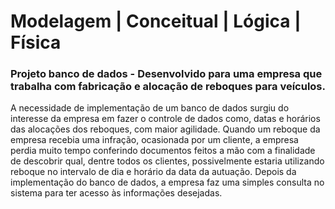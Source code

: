 # Modelagem | Conceitual | Lógica | Física

### Projeto banco de dados - Desenvolvido para uma empresa que trabalha com fabricação e alocação de reboques para veículos.
A necessidade de implementação de um banco de dados surgiu do interesse da empresa
em fazer o controle de dados como, datas e horários das alocações dos reboques, com
maior agilidade. Quando um reboque da empresa recebia uma infração, ocasionada por um
cliente, a empresa perdia muito tempo conferindo documentos feitos a mão com a finalidade
de descobrir qual, dentre todos os clientes, possivelmente estaria utilizando reboque no
intervalo de dia e horário da data da autuação. Depois da implementação do banco de dados, a empresa
faz uma simples consulta no sistema para ter acesso às informações desejadas.

